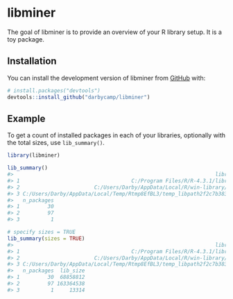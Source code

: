 
<!-- README.md is generated from README.Rmd. Please edit that file -->

# libminer

<!-- badges: start -->
<!-- badges: end -->

The goal of libminer is to provide an overview of your R library setup.
It is a toy package.

## Installation

You can install the development version of libminer from
[GitHub](https://github.com/) with:

``` r
# install.packages("devtools")
devtools::install_github("darbycamp/libminer")
```

## Example

To get a count of installed packages in each of your libraries,
optionally with the total sizes, use `lib_summary()`.

``` r
library(libminer)

lib_summary()
#>                                                                 library
#> 1                                    C:/Program Files/R/R-4.3.1/library
#> 2                        C:/Users/Darby/AppData/Local/R/win-library/4.3
#> 3 C:/Users/Darby/AppData/Local/Temp/Rtmp8EfBL3/temp_libpath2f2c7b383921
#>   n_packages
#> 1         30
#> 2         97
#> 3          1

# specify sizes = TRUE
lib_summary(sizes = TRUE)
#>                                                                 library
#> 1                                    C:/Program Files/R/R-4.3.1/library
#> 2                        C:/Users/Darby/AppData/Local/R/win-library/4.3
#> 3 C:/Users/Darby/AppData/Local/Temp/Rtmp8EfBL3/temp_libpath2f2c7b383921
#>   n_packages  lib_size
#> 1         30  68858812
#> 2         97 163364538
#> 3          1     13314
```
